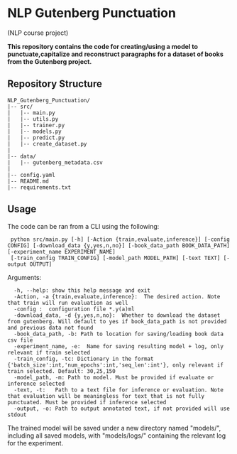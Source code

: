 # NLP Gutenberg Punctuation
(NLP course project) <br>


**This repository contains the code for creating/using a model to punctuate,capitalize and reconstruct paragraphs for a dataset of books from the Gutenberg project.** <br>

## Repository Structure

```
NLP_Gutenberg_Punctuation/
|-- src/
|   |-- main.py
|   |-- utils.py
|   |-- trainer.py
|   |-- models.py
|   |-- predict.py
|   |-- create_dataset.py
|
|-- data/
|   |-- gutenberg_metadata.csv
|
|-- config.yaml
|-- README.md
|-- requirements.txt
```
## Usage 

The code can be ran from a CLI using the following:<br>
```
 python src/main.py [-h] [-Action {train,evaluate,inference}] [-config CONFIG] [-download_data {y,yes,n,no}] [-book_data_path BOOK_DATA_PATH] [-experiment_name EXPERIMENT_NAME] 
 [-train_config TRAIN_CONFIG] [-model_path MODEL_PATH] [-text TEXT] [-output OUTPUT]
```
Arguments: <br>
```
  -h, --help: show this help message and exit 
  -Action, -a {train,evaluate,inference}:  The desired action. Note that train will run evaluation as well 
  -config :  configuration file *.y(a)ml 
  -download_data, -d {y,yes,n,no}:  Whether to download the dataset from gutenberg. Will default to yes if book_data_path is not provided and previous data not found 
  -book_data_path, -b: Path to location for saving/loading book data csv file
  -experiment_name, -e:  Name for saving resulting model + log, only relevant if train selected
  -train_config, -tc: Dictionary in the format {'batch_size':int,'num_epochs':int,'seq_len':int'}, only relevant if train selected. Default: 30,25,150 
  -model_path, -m: Path to model. Must be provided if evaluate or inference selected
  -text, -t:   Path to a text file for inference or evaluation. Note that evaluation will be meaningless for text that is not fully punctuated. Must be provided if inference selected 
  -output, -o: Path to output annotated text, if not provided will use stdout 
 ```
The trained model will be saved under a new directory named "models/", including all saved models, with "models/logs/" containing the relevant log for the experiment.
